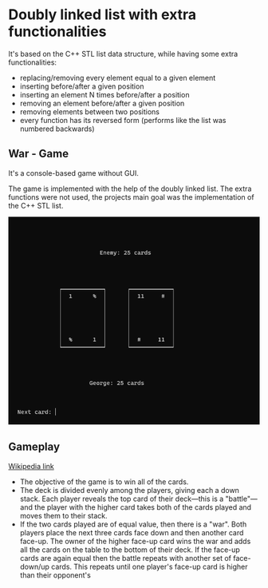 # Doubly linked list with extra functionalities
It's based on the C++ STL list data structure, while having some extra functionalities: 
- replacing/removing every element equal to a given element
- inserting before/after a given position
- inserting an element N times before/after a position
- removing an element before/after a given position
- removing elements between two positions
- every function has its reversed form (performs like the list was numbered backwards)


## War - Game
It's a console-based game without GUI.

The game is implemented with the help of the doubly linked list. The extra functions were not used, the projects main goal was the implementation of the C++ STL list.

<img src="https://github.com/nandor23/doubly-linked-list/blob/main/card_game.png" alt="game" width="600"/>

## Gameplay

[Wikipedia link](https://en.wikipedia.org/wiki/War_(card_game))

- The objective of the game is to win all of the cards.
- The deck is divided evenly among the players, giving each a down stack. Each player reveals the top card of their deck—this is a "battle"—and the player with the higher card takes both of the cards played and moves them to their stack.
- If the two cards played are of equal value, then there is a "war". Both players place the next three cards face down and then another card face-up. The owner of the higher face-up card wins the war and adds all the cards on the table to the bottom of their deck. If the face-up cards are again equal then the battle repeats with another set of face-down/up cards. This repeats until one player's face-up card is higher than their opponent's
